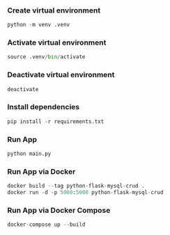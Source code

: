 ### Create virtual environment
```python
python -m venv .venv
```

### Activate virtual environment
```python
source .venv/bin/activate
```

### Deactivate virtual environment
```python
deactivate
```

### Install dependencies
```python
pip install -r requirements.txt
```

### Run App
```python
python main.py
```

### Run App via Docker
```python
docker build --tag python-flask-mysql-crud .
docker run -d -p 5000:5000 python-flask-mysql-crud
```

### Run App via Docker Compose
```python
docker-compose up --build
```